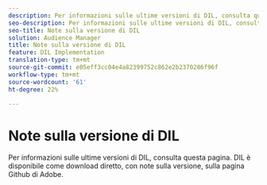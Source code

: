 ```yaml
---
description: Per informazioni sulle ultime versioni di DIL, consulta questa pagina
seo-description: Per informazioni sulle ultime versioni di DIL, consulta questa pagina
seo-title: Note sulla versione di DIL
solution: Audience Manager
title: Note sulla versione di DIL
feature: DIL Implementation
translation-type: tm+mt
source-git-commit: e05eff3cc04e4a82399752c862e2b2370286f96f
workflow-type: tm+mt
source-wordcount: '61'
ht-degree: 22%

---
```



# Note sulla versione di DIL

Per informazioni sulle ultime versioni di DIL, consulta questa pagina. DIL è disponibile come download diretto, con note sulla versione, sulla pagina [](https://github.com/Adobe-Marketing-Cloud/dil/releases)Github di Adobe.

